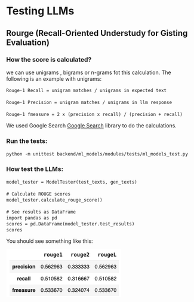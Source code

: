 # Testing LLMs

## Rourge (Recall-Oriented Understudy for Gisting Evaluation)

### How the score is calculated?

we can use unigrams , bigrams or n-grams fot this calculation. The following is an example with unigrams:

```
Rouge-1 Recall = unigram matches / unigrams in expected text

Rouge-1 Precision = unigram matches / unigrams in llm response

Rouge-1 fmeasure = 2 x (precision x recall) / (precision + recall)

```

We used Google Search [Google Search](https://github.com/google-research/google-research/) library to do the calculations.

### Run the tests:

```
python -m unittest backend/ml_models/modules/tests/ml_models_test.py 
```

### How test the LLMs:

```
model_tester = ModelTester(test_texts, gen_texts)

# Calculate ROUGE scores
model_tester.calculate_rouge_score()

# See results as DataFrame
import pandas as pd
scores = pd.DataFrame(model_tester.test_results)
scores
```

You should see something like this:

![Alt text](../../app_pictures/rouge_df.png)
